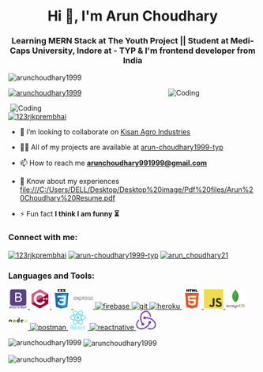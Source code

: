 <h1 align="center">Hi 👋, I'm Arun Choudhary </h1>
<h3 align="center">Learning MERN Stack at The Youth Project || Student at Medi-Caps University, Indore at - TYP & I'm frontend developer from India</h3>

<p align="left"> <img src="https://komarev.com/ghpvc/?username=arunchoudhary1999&label=Profile%20views&color=0e75b6&style=flat" alt="arunchoudhary1999" /> </p>

<img align="right" alt="Coding" width="180" src="https://cdn.dribbble.com/users/2657768/screenshots/15118489/media/9ca2af6ee34f7734a9c3e5d2e39dad4c.png?compress=1&resize=1600x1200" />

<p align="left"> <a href="https://github.com/ryo-ma/github-profile-trophy"><img src="https://github-profile-trophy.vercel.app/?username=arunchoudhary1999" alt="arunchoudhary1999" /></a> </p>

<img align="right" alt="Coding" width="500" src="https://cdn.dribbble.com/users/1201592/screenshots/9078494/media/422a760a51cef7de2fa3db9daf697853.gif" />

<p align="left"> <a href="https://twitter.com/123rjkprembhai" target="blank"><img src="https://img.shields.io/twitter/follow/123rjkprembhai?logo=twitter&style=for-the-badge" alt="123rjkprembhai" /></a> </p>

- 👯 I’m looking to collaborate on [Kisan Agro Industries](kisan-agro-industries.web.app)

- 👨‍💻 All of my projects are available at [arun-choudhary1999-typ](arun-choudhary1999-typ)

- 📫 How to reach me **arunchoudhary991999@gmail.com**

- 📄 Know about my experiences [file:///C:/Users/DELL/Desktop/Desktop%20image/Pdf%20files/Arun%20Choudhary%20Resume.pdf](file:///C:/Users/DELL/Desktop/Desktop%20image/Pdf%20files/Arun%20Choudhary%20Resume.pdf)

- ⚡ Fun fact **I think I am funny ⏳**

<h3 align="left">Connect with me:</h3>
<p align="left">
<a href="https://twitter.com/123rjkprembhai" target="blank"><img align="center" src="https://raw.githubusercontent.com/rahuldkjain/github-profile-readme-generator/master/src/images/icons/Social/twitter.svg" alt="123rjkprembhai" height="30" width="40" /></a>
<a href="https://linkedin.com/in/arun-choudhary1999-typ" target="blank"><img align="center" src="https://raw.githubusercontent.com/rahuldkjain/github-profile-readme-generator/master/src/images/icons/Social/linked-in-alt.svg" alt="arun-choudhary1999-typ" height="30" width="40" /></a>
<a href="https://instagram.com/arun_choudhary21" target="blank"><img align="center" src="https://raw.githubusercontent.com/rahuldkjain/github-profile-readme-generator/master/src/images/icons/Social/instagram.svg" alt="arun_choudhary21" height="30" width="40" /></a>
</p>

<h3 align="left">Languages and Tools:</h3>
<p align="left"> <a href="https://getbootstrap.com" target="_blank"> <img src="https://raw.githubusercontent.com/devicons/devicon/master/icons/bootstrap/bootstrap-plain-wordmark.svg" alt="bootstrap" width="40" height="40"/> </a> <a href="https://www.w3schools.com/cpp/" target="_blank"> <img src="https://raw.githubusercontent.com/devicons/devicon/master/icons/cplusplus/cplusplus-original.svg" alt="cplusplus" width="40" height="40"/> </a> <a href="https://www.w3schools.com/css/" target="_blank"> <img src="https://raw.githubusercontent.com/devicons/devicon/master/icons/css3/css3-original-wordmark.svg" alt="css3" width="40" height="40"/> </a> <a href="https://expressjs.com" target="_blank"> <img src="https://raw.githubusercontent.com/devicons/devicon/master/icons/express/express-original-wordmark.svg" alt="express" width="40" height="40"/> </a> <a href="https://firebase.google.com/" target="_blank"> <img src="https://www.vectorlogo.zone/logos/firebase/firebase-icon.svg" alt="firebase" width="40" height="40"/> </a> <a href="https://git-scm.com/" target="_blank"> <img src="https://www.vectorlogo.zone/logos/git-scm/git-scm-icon.svg" alt="git" width="40" height="40"/> </a> <a href="https://heroku.com" target="_blank"> <img src="https://www.vectorlogo.zone/logos/heroku/heroku-icon.svg" alt="heroku" width="40" height="40"/> </a> <a href="https://www.w3.org/html/" target="_blank"> <img src="https://raw.githubusercontent.com/devicons/devicon/master/icons/html5/html5-original-wordmark.svg" alt="html5" width="40" height="40"/> </a> <a href="https://developer.mozilla.org/en-US/docs/Web/JavaScript" target="_blank"> <img src="https://raw.githubusercontent.com/devicons/devicon/master/icons/javascript/javascript-original.svg" alt="javascript" width="40" height="40"/> </a> <a href="https://www.mongodb.com/" target="_blank"> <img src="https://raw.githubusercontent.com/devicons/devicon/master/icons/mongodb/mongodb-original-wordmark.svg" alt="mongodb" width="40" height="40"/> </a> <a href="https://nodejs.org" target="_blank"> <img src="https://raw.githubusercontent.com/devicons/devicon/master/icons/nodejs/nodejs-original-wordmark.svg" alt="nodejs" width="40" height="40"/> </a> <a href="https://postman.com" target="_blank"> <img src="https://www.vectorlogo.zone/logos/getpostman/getpostman-icon.svg" alt="postman" width="40" height="40"/> </a> <a href="https://reactjs.org/" target="_blank"> <img src="https://raw.githubusercontent.com/devicons/devicon/master/icons/react/react-original-wordmark.svg" alt="react" width="40" height="40"/> </a> <a href="https://reactnative.dev/" target="_blank"> <img src="https://reactnative.dev/img/header_logo.svg" alt="reactnative" width="40" height="40"/> </a> <a href="https://redux.js.org" target="_blank"> <img src="https://raw.githubusercontent.com/devicons/devicon/master/icons/redux/redux-original.svg" alt="redux" width="40" height="40"/> </a> </p>

<p><img align="left" src="https://github-readme-stats.vercel.app/api/top-langs?username=arunchoudhary1999&show_icons=true&locale=en&layout=compact" alt="arunchoudhary1999" /></p>

<p>&nbsp;<img align="center" src="https://github-readme-stats.vercel.app/api?username=arunchoudhary1999&show_icons=true&locale=en" alt="arunchoudhary1999" /></p>

<p><img align="center" src="https://github-readme-streak-stats.herokuapp.com/?user=arunchoudhary1999&" alt="arunchoudhary1999" /></p>
